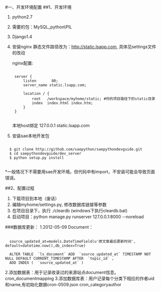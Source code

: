 #一、开发环境配置
##1、开发环境
1. python2.7
2. 需要的包：MySQL_python\PIL
3. Django1.4
4. 安装nginx
 静态文件路径改为：http://static.lsapp.com, 具体见settings文件的改动

	nginx配置:
	<pre><code>
 	server {
        listen       80;
        server_name static.lsapp.com;
 
        location / {
            root   /workspace/myhome/static; #你的项目路径下的static目录
            index  index.html index.htm;
        }
    }
 	</code></pre>

	本地host绑定
	127.0.0.1 static.lsapp.com
5. 安装sae本地开发包
  <pre><code>
  $ git clone http://github.com/saepython/saepythondevguide.git
  $ cd saepythondevguide/dev_server
  $ python setup.py install
  </code></pre>
  *一般情况下不需要用sae开发环境。但代码中有import，不安装可能会导致页面错误。
  
##2、配置过程
1. 下载项目到本地（废话）
2. 编辑myhome/settings.py, 修改数据库链接等参数
3. 在项目目录下，执行 ./cleardb (windows下执行cleardb.bat)
4. 启动项目：python manage.py runserver 127.0.0.1:8000 --noreload

###数据库更新：
1.2012-05-09
Document： 
<pre><code>
  source_updated_at=models.DateTimeField(u'原文章最后更新时间', default=datetime.now(),db_index=True)
  
  ALTER TABLE  `ls_document` ADD  `source_updated_at` TIMESTAMP NOT NULL DEFAULT CURRENT_TIMESTAMP AFTER  `topic_id` ,
  ADD INDEX (  `source_updated_at` )
</code></pre>

2.添加数据表：用于记录收录过的来源站点document信息。
cron_documentmapping
3.添加数据库表：用户记录每个分类下相应的作者uid和name,有初始化数据cron-0509.json
cron_categoryauthor



